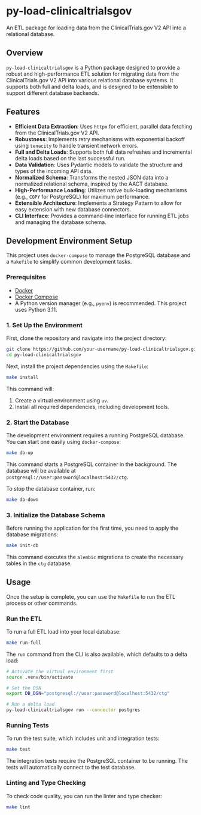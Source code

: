# py-load-clinicaltrialsgov

An ETL package for loading data from the ClinicalTrials.gov V2 API into a relational database.

## Overview

`py-load-clinicaltrialsgov` is a Python package designed to provide a robust and high-performance ETL solution for migrating data from the ClinicalTrials.gov V2 API into various relational database systems. It supports both full and delta loads, and is designed to be extensible to support different database backends.

## Features

- **Efficient Data Extraction**: Uses `httpx` for efficient, parallel data fetching from the ClinicalTrials.gov V2 API.
- **Robustness**: Implements retry mechanisms with exponential backoff using `tenacity` to handle transient network errors.
- **Full and Delta Loads**: Supports both full data refreshes and incremental delta loads based on the last successful run.
- **Data Validation**: Uses Pydantic models to validate the structure and types of the incoming API data.
- **Normalized Schema**: Transforms the nested JSON data into a normalized relational schema, inspired by the AACT database.
- **High-Performance Loading**: Utilizes native bulk-loading mechanisms (e.g., `COPY` for PostgreSQL) for maximum performance.
- **Extensible Architecture**: Implements a Strategy Pattern to allow for easy extension with new database connectors.
- **CLI Interface**: Provides a command-line interface for running ETL jobs and managing the database schema.

## Development Environment Setup

This project uses `docker-compose` to manage the PostgreSQL database and a `Makefile` to simplify common development tasks.

### Prerequisites

-   [Docker](https://docs.docker.com/get-docker/)
-   [Docker Compose](https://docs.docker.com/compose/install/)
-   A Python version manager (e.g., `pyenv`) is recommended. This project uses Python 3.11.

### 1. Set Up the Environment

First, clone the repository and navigate into the project directory:

```bash
git clone https://github.com/your-username/py-load-clinicaltrialsgov.git
cd py-load-clinicaltrialsgov
```

Next, install the project dependencies using the `Makefile`:

```bash
make install
```

This command will:
1.  Create a virtual environment using `uv`.
2.  Install all required dependencies, including development tools.

### 2. Start the Database

The development environment requires a running PostgreSQL database. You can start one easily using `docker-compose`:

```bash
make db-up
```

This command starts a PostgreSQL container in the background. The database will be available at `postgresql://user:password@localhost:5432/ctg`.

To stop the database container, run:
```bash
make db-down
```

### 3. Initialize the Database Schema

Before running the application for the first time, you need to apply the database migrations:

```bash
make init-db
```

This command executes the `alembic` migrations to create the necessary tables in the `ctg` database.

## Usage

Once the setup is complete, you can use the `Makefile` to run the ETL process or other commands.

### Run the ETL

To run a full ETL load into your local database:

```bash
make run-full
```

The `run` command from the CLI is also available, which defaults to a delta load:

```bash
# Activate the virtual environment first
source .venv/bin/activate

# Set the DSN
export DB_DSN="postgresql://user:password@localhost:5432/ctg"

# Run a delta load
py-load-clinicaltrialsgov run --connector postgres
```

### Running Tests

To run the test suite, which includes unit and integration tests:

```bash
make test
```

The integration tests require the PostgreSQL container to be running. The tests will automatically connect to the test database.

### Linting and Type Checking

To check code quality, you can run the linter and type checker:

```bash
make lint
```
